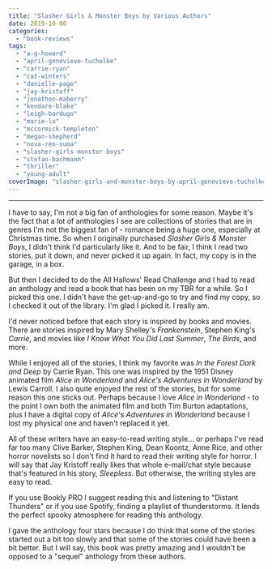 ```yaml
---
title: "Slasher Girls & Monster Boys by Various Authors"
date: 2019-10-06
categories: 
  - "book-reviews"
tags: 
  - "a-g-howard"
  - "april-genevieve-tucholke"
  - "carrie-ryan"
  - "cat-winters"
  - "danielle-page"
  - "jay-kristoff"
  - "jonathon-maberry"
  - "kendare-blake"
  - "leigh-bardugo"
  - "marie-lu"
  - "mccormick-templeton"
  - "megan-shepherd"
  - "nova-ren-suma"
  - "slasher-girls-monster-boys"
  - "stefan-bachmann"
  - "thriller"
  - "young-adult"
coverImage: "slasher-girls-and-monster-boys-by-april-genevieve-tucholke.jpg"
---
```


* * *

I have to say, I'm not a big fan of anthologies for some reason. Maybe it's the fact that a lot of anthologies I see are collections of stories that are in genres I'm not the biggest fan of - romance being a huge one, especially at Christmas time. So when I originally purchased _Slasher Girls & Monster Boys_, I didn't think I'd particularly like it. And to be fair, I think I read two stories, put it down, and never picked it up again. In fact, my copy is in the garage, in a box.

But then I decided to do the All Hallows' Read Challenge and I had to read an anthology and read a book that has been on my TBR for a while. So I picked this one. I didn't have the get-up-and-go to try and find my copy, so I checked it out of the library. I'm glad I picked it. I really am.

I'd never noticed before that each story is inspired by books and movies. There are stories inspired by Mary Shelley's _Frankenstein_, Stephen King's _Carrie_, and movies like _I Know What You Did Last Summer_, _The Birds_, and more.

While I enjoyed all of the stories, I think my favorite was _In the Forest Dark and Deep_ by Carrie Ryan. This one was inspired by the 1951 Disney animated film _Alice in Wonderland_ and _Alice's Adventures in Wonderland_ by Lewis Carroll. I also quite enjoyed the rest of the stories, but for some reason this one sticks out. Perhaps because I love _Alice in Wonderland_ - to the point I own both the animated film and both Tim Burton adaptations, plus I have a digital copy of _Alice's Adventures in Wonderland_ because I lost my physical one and haven't replaced it yet.

All of these writers have an easy-to-read writing style... or perhaps I've read far too many Clive Barker, Stephen King, Dean Koontz, Anne Rice, and other horror novelists so I don't find it hard to read their writing style for horror. I will say that Jay Kristoff really likes that whole e-mail/chat style because that's featured in his story, _Sleepless_. But otherwise, the writing styles are easy to read.

If you use Bookly PRO I suggest reading this and listening to "Distant Thunders" or if you use Spotify, finding a playlist of thunderstorms. It lends the perfect spooky atmosphere for reading this anthology.

I gave the anthology four stars because I do think that some of the stories started out a bit too slowly and that some of the stories could have been a bit better. But I will say, this book was pretty amazing and I wouldn't be opposed to a "sequel" anthology from these authors.
